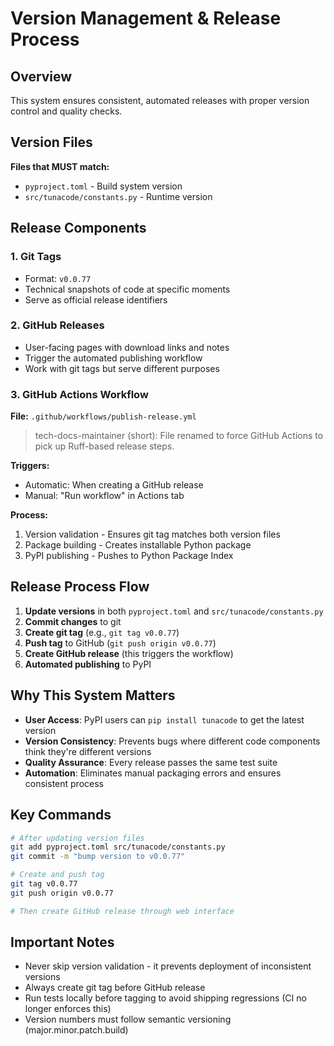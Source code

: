 # Version Management & Release Process

## Overview
This system ensures consistent, automated releases with proper version control and quality checks.

## Version Files

**Files that MUST match:**
- `pyproject.toml` - Build system version
- `src/tunacode/constants.py` - Runtime version

## Release Components

### 1. Git Tags
- Format: `v0.0.77`
- Technical snapshots of code at specific moments
- Serve as official release identifiers

### 2. GitHub Releases
- User-facing pages with download links and notes
- Trigger the automated publishing workflow
- Work with git tags but serve different purposes

### 3. GitHub Actions Workflow
**File:** `.github/workflows/publish-release.yml`

> tech-docs-maintainer (short): File renamed to force GitHub Actions to pick up Ruff-based release steps.

**Triggers:**
- Automatic: When creating a GitHub release
- Manual: "Run workflow" in Actions tab

**Process:**
1. Version validation - Ensures git tag matches both version files
2. Package building - Creates installable Python package
3. PyPI publishing - Pushes to Python Package Index

## Release Process Flow

1. **Update versions** in both `pyproject.toml` and `src/tunacode/constants.py`
2. **Commit changes** to git
3. **Create git tag** (e.g., `git tag v0.0.77`)
4. **Push tag** to GitHub (`git push origin v0.0.77`)
5. **Create GitHub release** (this triggers the workflow)
6. **Automated publishing** to PyPI

## Why This System Matters

- **User Access**: PyPI users can `pip install tunacode` to get the latest version
- **Version Consistency**: Prevents bugs where different code components think they're different versions
- **Quality Assurance**: Every release passes the same test suite
- **Automation**: Eliminates manual packaging errors and ensures consistent process

## Key Commands

```bash
# After updating version files
git add pyproject.toml src/tunacode/constants.py
git commit -m "bump version to v0.0.77"

# Create and push tag
git tag v0.0.77
git push origin v0.0.77

# Then create GitHub release through web interface
```

## Important Notes

- Never skip version validation - it prevents deployment of inconsistent versions
- Always create git tag before GitHub release
- Run tests locally before tagging to avoid shipping regressions (CI no longer enforces this)
- Version numbers must follow semantic versioning (major.minor.patch.build)
